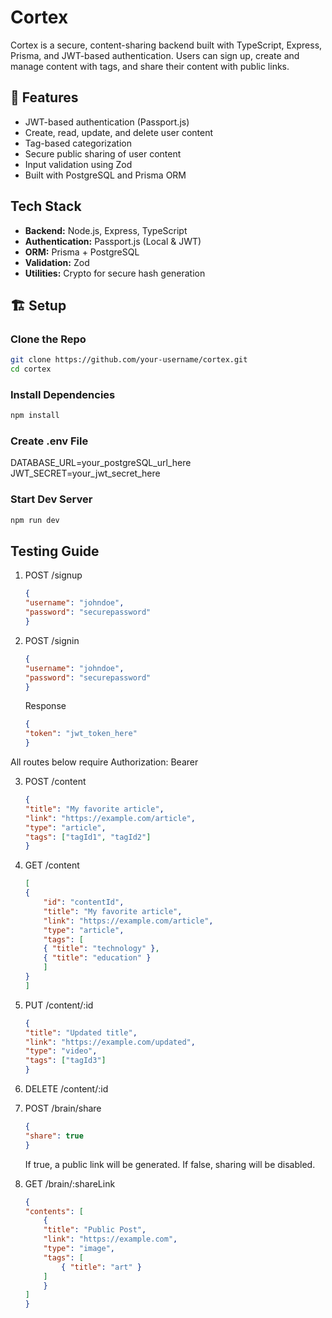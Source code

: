 # Cortex

Cortex is a secure, content-sharing backend built with TypeScript, Express, Prisma, and JWT-based authentication. Users can sign up, create and manage content with tags, and share their content with public links.


## 🚀 Features

- JWT-based authentication (Passport.js)
- Create, read, update, and delete user content
- Tag-based categorization
- Secure public sharing of user content
- Input validation using Zod
- Built with PostgreSQL and Prisma ORM


## Tech Stack

- **Backend:** Node.js, Express, TypeScript
- **Authentication:** Passport.js (Local & JWT)
- **ORM:** Prisma + PostgreSQL
- **Validation:** Zod
- **Utilities:** Crypto for secure hash generation


## 🏗️ Setup

### Clone the Repo
```bash
git clone https://github.com/your-username/cortex.git
cd cortex
```
### Install Dependencies
```bash
npm install
```
### Create .env File
DATABASE_URL=your_postgreSQL_url_here
JWT_SECRET=your_jwt_secret_here

### Start Dev Server
```bash
npm run dev
```
## Testing Guide

1. POST /signup
    ```json
    {
    "username": "johndoe",
    "password": "securepassword"
    }
    ```
2. POST /signin
    ```json
    {
    "username": "johndoe",
    "password": "securepassword"
    }
    ```
    Response
    ```json
    {
    "token": "jwt_token_here"
    }
    ```
All routes below require Authorization: Bearer <token>

3. POST /content
    ```json
    {
    "title": "My favorite article",
    "link": "https://example.com/article",
    "type": "article",
    "tags": ["tagId1", "tagId2"]
    }
    ```
4. GET /content
    ```json
    [
    {
        "id": "contentId",
        "title": "My favorite article",
        "link": "https://example.com/article",
        "type": "article",
        "tags": [
        { "title": "technology" },
        { "title": "education" }
        ]
    }
    ]
    ```
5. PUT /content/:id
    ```json
    {
    "title": "Updated title",
    "link": "https://example.com/updated",
    "type": "video",
    "tags": ["tagId3"]
    }
    ```
6. DELETE /content/:id

7. POST /brain/share
    ```json
    {
    "share": true
    }
    ```
    If true, a public link will be generated. If false, sharing will be disabled.

8. GET /brain/:shareLink
    ```json
    {
    "contents": [
        {
        "title": "Public Post",
        "link": "https://example.com",
        "type": "image",
        "tags": [
            { "title": "art" }
        ]
        }
    ]
    }
    ```
